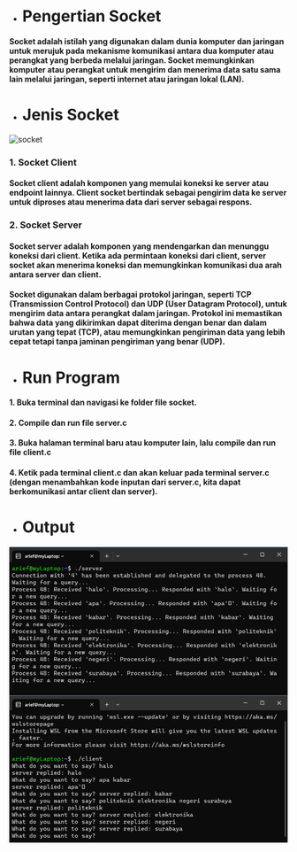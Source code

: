 - # __Pengertian Socket__
#### Socket adalah istilah yang digunakan dalam dunia komputer dan jaringan untuk merujuk pada mekanisme komunikasi antara dua komputer atau perangkat yang berbeda melalui jaringan. Socket memungkinkan komputer atau perangkat untuk mengirim dan menerima data satu sama lain melalui jaringan, seperti internet atau jaringan lokal (LAN).

- # __Jenis Socket__
![socket](https://th.bing.com/th/id/OIP.2cL5twm5_ixX-3TeaEWEIQHaFL?pid=ImgDet&rs=1)
### 1. Socket Client
#### Socket client adalah komponen yang memulai koneksi ke server atau endpoint lainnya. Client socket bertindak sebagai pengirim data ke server untuk diproses atau menerima data dari server sebagai respons.
### 2. Socket Server
#### Socket server adalah komponen yang mendengarkan dan menunggu koneksi dari client. Ketika ada permintaan koneksi dari client, server socket akan menerima koneksi dan memungkinkan komunikasi dua arah antara server dan client.
#### Socket digunakan dalam berbagai protokol jaringan, seperti TCP (Transmission Control Protocol) dan UDP (User Datagram Protocol), untuk mengirim data antara perangkat dalam jaringan. Protokol ini memastikan bahwa data yang dikirimkan dapat diterima dengan benar dan dalam urutan yang tepat (TCP), atau memungkinkan pengiriman data yang lebih cepat tetapi tanpa jaminan pengiriman yang benar (UDP).
- # __Run Program__
#### 1. Buka terminal dan navigasi ke folder file socket.
#### 2. Compile dan run file server.c
#### 3. Buka halaman terminal baru atau komputer lain, lalu compile dan run file client.c
#### 4. Ketik pada terminal client.c dan akan keluar pada terminal server.c (dengan menambahkan kode inputan dari server.c, kita dapat berkomunikasi antar client dan server).
- # __Output__
![output](https://github.com/qiau/Konsep-Jaringan/blob/main/assets/WhatsApp%20Image%202023-09-08%20at%206.21.21%20PM.jpeg)
